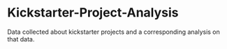 # Kickstarter-Project-Analysis
Data collected about kickstarter projects and a corresponding analysis on that data.
